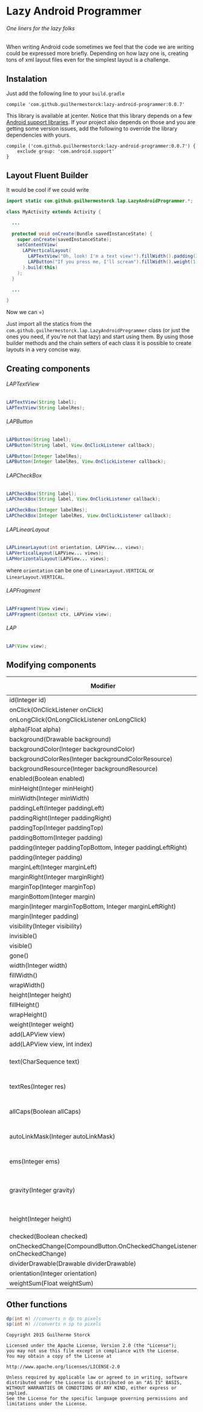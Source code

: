 # Lazy Android Programmer
###### One liners for the lazy folks

When writing Android code sometimes we feel that the code we are writing could be expressed more briefly.
Depending on how lazy one is, creating tons of xml layout files even for the simplest layout is a challenge.

## Instalation

Just add the following line to your `build.gradle`

```
compile 'com.github.guilhermestorck:lazy-android-programmer:0.0.7'
```

This library is available at jcenter.
Notice that this library depends on a few [Android support libraries](http://developer.android.com/tools/support-library/features.html). If your project also depends on those and you are getting some version issues, add the following to override the library dependencies with yours.

```
compile ('com.github.guilhermestorck:lazy-android-programmer:0.0.7') {
    exclude group: 'com.android.support'
}
```

## Layout Fluent Builder

It would be cool if we could write

```java
import static com.github.guilhermestorck.lap.LazyAndroidProgrammer.*;

class MyActivity extends Activity {

  ...

  protected void onCreate(Bundle savedInstanceState) {
    super.onCreate(savedInstanceState);
    setContentView(
      LAPVerticalLayout(
        LAPTextView("Oh, look! I'm a text view!").fillWidth().padding(32),
        LAPButton("If you press me, I'll scream").fillWidth().weight(1)
      ).build(this)
    );
  }

  ...

}
```

Now we can =)

Just import all the statics from the `com.github.guilhermestorck.lap.LazyAndroidProgrammer` class (or just the ones you need, if you're not that lazy) and start using them.
By using those builder methods and the chain setters of each class it is possible to create layouts in a very concise way.

## Creating components

###### LAPTextView
```java
LAPTextView(String label);
LAPTextView(String labelRes);
```
###### LAPButton
```java
LAPButton(String label);
LAPButton(String label, View.OnClickListener callback);

LAPButton(Integer labelRes);
LAPButton(Integer labelRes, View.OnClickListener callback);
```
###### LAPCheckBox
```java
LAPCheckBox(String label);
LAPCheckBox(String label, View.OnClickListener callback);

LAPCheckBox(Integer labelRes);
LAPCheckBox(Integer labelRes, View.OnClickListener callback);
```
###### LAPLinearLayout
```java
LAPLinearLayout(int orientation, LAPView... views);
LAPVerticalLayout(LAPView... views);
LAPHorizontalLayout(LAPView... views);
```

where `orientation` can be one of `LinearLayout.VERTICAL` or `LinearLayout.VERTICAL`.
###### LAPFragment
```java
LAPFragment(View view);
LAPFragment(Context ctx, LAPView view);
```
###### LAP
```java
LAP(View view);
```

## Modifying components
| Modifier | Modifiable components |
|-------------|:-----------------:|
| id(Integer id) |All |
| onClick(OnClickListener onClick) | All |
| onLongClick(OnLongClickListener onLongClick) | All |
| alpha(Float alpha) | All |
| background(Drawable background) | All |
| backgroundColor(Integer backgroundColor) | All |
| backgroundColorRes(Integer backgroundColorResource) | All |
| backgroundResource(Integer backgroundResource) | All |
| enabled(Boolean enabled) | All |
| minHeight(Integer minHeight) | All |
| minWidth(Integer minWidth) | All |
| paddingLeft(Integer paddingLeft) | All |
| paddingRight(Integer paddingRight) | All |
| paddingTop(Integer paddingTop) | All |
| paddingBottom(Integer padding) | All |
| padding(Integer paddingTopBottom, Integer paddingLeftRight) | All |
| padding(Integer padding) | All |
| marginLeft(Integer marginLeft) | All |
| marginRight(Integer marginRight) | All |
| marginTop(Integer marginTop) | All |
| marginBottom(Integer margin) | All |
| margin(Integer marginTopBottom, Integer marginLeftRight) | All |
| margin(Integer padding) | All |
| visibility(Integer visibility) | All |
| invisible() | All |
| visible() | All |
| gone() | All |
| width(Integer width) | All |
| fillWidth() | All |
| wrapWidth() | All |
| height(Integer height) | All |
| fillHeight() | All |
| wrapHeight() | All |
| weight(Integer weight) | All |
| add(LAPView view) | LAPLinearLayout |
| add(LAPView view, int index) | LAPLinearLayout |
| text(CharSequence text) | LAPTextView, LAPButton, LAPCheckbox |
| textRes(Integer res) | LAPTextView, LAPButton, LAPCheckbox |
| allCaps(Boolean allCaps) | LAPTextView, LAPButton, LAPCheckbox |
| autoLinkMask(Integer autoLinkMask) | LAPTextView, LAPButton, LAPCheckbox |
| ems(Integer ems) | LAPTextView, LAPButton, LAPCheckbox |
| gravity(Integer gravity) | LAPTextView, LAPButton, LAPCheckbox, LAPLinearLayout |
| height(Integer height) | LAPTextView, LAPButton, LAPCheckbox |
| checked(Boolean checked) | LAPCheckbox |
| onCheckedChange(CompoundButton.OnCheckedChangeListener onCheckedChange) | LAPCheckbox |
| dividerDrawable(Drawable dividerDrawable) | LAPLinearLayout |
| orientation(Integer orientation) | LAPLinearLayout |
| weightSum(Float weightSum) | LAPLinearLayout |


## Other functions

```java
dp(int n) //converts n dp to pixels
sp(int n) //converts n sp to pixels
```

    Copyright 2015 Guilherme Storck

    Licensed under the Apache License, Version 2.0 (the "License");
    you may not use this file except in compliance with the License.
    You may obtain a copy of the License at

    http://www.apache.org/licenses/LICENSE-2.0

    Unless required by applicable law or agreed to in writing, software
    distributed under the License is distributed on an "AS IS" BASIS,
    WITHOUT WARRANTIES OR CONDITIONS OF ANY KIND, either express or implied.
    See the License for the specific language governing permissions and
    limitations under the License.
